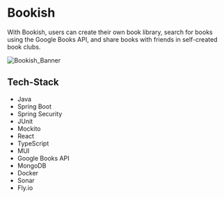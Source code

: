 # Bookish

With Bookish, users can create their own book library, search for books using the Google Books API, and share books with friends in self-created book clubs.


![Bookish_Banner](https://user-images.githubusercontent.com/107255827/220307763-25d73182-a7fd-4c53-84d9-9a1e49037c12.png)


## Tech-Stack

- Java
- Spring Boot
- Spring Security
- JUnit
- Mockito
- React
- TypeScript
- MUI 
- Google Books API 
- MongoDB
- Docker
- Sonar
- Fly.io

